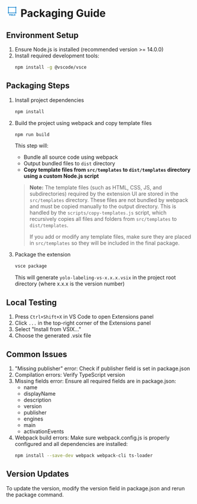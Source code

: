 # <img src="./images/icon.png" width="32" height="32" alt="YOLO Label Tool Icon"> Packaging Guide

## Environment Setup
1. Ensure Node.js is installed (recommended version >= 14.0.0)
2. Install required development tools:
   ```bash
   npm install -g @vscode/vsce
   ```

## Packaging Steps

1. Install project dependencies
   ```bash
   npm install
   ```

2. Build the project using webpack and copy template files
   ```bash
   npm run build
   ```
   This step will:
   - Bundle all source code using webpack
   - Output bundled files to `dist` directory
   - **Copy template files from `src/templates` to `dist/templates` directory using a custom Node.js script**

   > **Note:**
   > The template files (such as HTML, CSS, JS, and subdirectories) required by the extension UI are stored in the `src/templates` directory. These files are not bundled by webpack and must be copied manually to the output directory. This is handled by the `scripts/copy-templates.js` script, which recursively copies all files and folders from `src/templates` to `dist/templates`.
   >
   > If you add or modify any template files, make sure they are placed in `src/templates` so they will be included in the final package.

3. Package the extension
   ```bash
   vsce package
   ```
   This will generate `yolo-labeling-vs-x.x.x.vsix` in the project root directory (where x.x.x is the version number)

## Local Testing

1. Press `Ctrl+Shift+X` in VS Code to open Extensions panel
2. Click `...` in the top-right corner of the Extensions panel
3. Select "Install from VSIX..."
4. Choose the generated .vsix file

## Common Issues

1. "Missing publisher" error: Check if publisher field is set in package.json
2. Compilation errors: Verify TypeScript version
3. Missing fields error: Ensure all required fields are in package.json:
   - name
   - displayName
   - description
   - version
   - publisher
   - engines
   - main
   - activationEvents
4. Webpack build errors: Make sure webpack.config.js is properly configured and all dependencies are installed:
   ```bash
   npm install --save-dev webpack webpack-cli ts-loader
   ```

## Version Updates

To update the version, modify the version field in package.json and rerun the package command. 